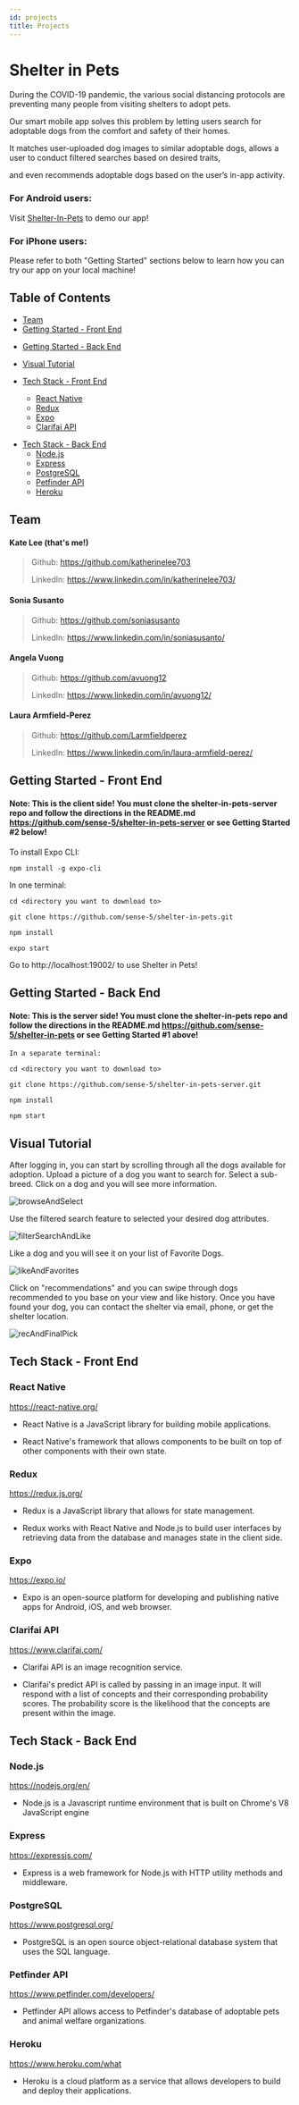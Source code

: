 ```yaml
---
id: projects
title: Projects
---
```


# Shelter in Pets

During the COVID-19 pandemic, the various social distancing protocols are preventing many people from visiting shelters to adopt pets.

Our smart mobile app solves this problem by letting users search for adoptable dogs from the comfort and safety of their homes.

It matches user-uploaded dog images to similar adoptable dogs, allows a user to conduct filtered searches based on desired traits,

and even recommends adoptable dogs based on the user’s in-app activity.

### For Android users:

Visit [Shelter-In-Pets](https://expo.io/@shelterinpets/ShelterInPets?release-channel=prod) to demo our app!

### For iPhone users:

Please refer to both "Getting Started" sections below to learn how you can try our app on your local machine!

## Table of Contents

- [Team](#Team)
- [Getting Started - Front End](#Getting-Started)

* [Getting Started - Back End](#Getting-Started)

- [Visual Tutorial](#Visual-Tutorial)

- [Tech Stack - Front End](#Tech-Stack---Front-End)
  - [React Native](#React-Native)
  - [Redux](#Redux)
  - [Expo](#Expo)
  - [Clarifai API](#Clarifai-API)

* [Tech Stack - Back End](#Tech-Stack---Back-End)
  - [Node.js](#Node.js)
  - [Express](#Express)
  - [PostgreSQL](#PostgreSQL)
  - [Petfinder API](#Petfinder-API)
  - [Heroku](#Heroku)

## Team

#### Kate Lee (that's me!)

> Github: https://github.com/katherinelee703
>
> LinkedIn: https://www.linkedin.com/in/katherinelee703/

#### Sonia Susanto

> Github: https://github.com/soniasusanto
>
> LinkedIn: https://www.linkedin.com/in/soniasusanto/

#### Angela Vuong

> Github: https://github.com/avuong12
>
> LinkedIn: https://www.linkedin.com/in/avuong12/

#### Laura Armfield-Perez

> Github: https://github.com/Larmfieldperez
>
> LinkedIn: https://www.linkedin.com/in/laura-armfield-perez/

## Getting Started - Front End

#### Note: This is the client side! You must clone the shelter-in-pets-server repo and follow the directions in the README.md https://github.com/sense-5/shelter-in-pets-server or see Getting Started #2 below!

To install Expo CLI:

```
npm install -g expo-cli
```

In one terminal:

```
cd <directory you want to download to>

git clone https://github.com/sense-5/shelter-in-pets.git

npm install

expo start
```

Go to http://localhost:19002/ to use Shelter in Pets!

## Getting Started - Back End

#### Note: This is the server side! You must clone the shelter-in-pets repo and follow the directions in the README.md https://github.com/sense-5/shelter-in-pets or see Getting Started #1 above!

```
In a separate terminal:

cd <directory you want to download to>

git clone https://github.com/sense-5/shelter-in-pets-server.git

npm install

npm start
```

## Visual Tutorial

After logging in, you can start by scrolling through all the dogs available for adoption. Upload a picture of a dog you want to search for. Select a sub-breed. Click on a dog and you will see more information.

![browseAndSelect](./assets/browseAndSelect.gif)

Use the filtered search feature to selected your desired dog attributes.

![filterSearchAndLike](./assets/filterSearchAndLike.gif)

Like a dog and you will see it on your list of Favorite Dogs.

![likeAndFavorites](./assets/likeAndFavorites.gif)

Click on "recommendations" and you can swipe through dogs recommended to you base on your view and like history. Once you have found your dog, you can contact the shelter via email, phone, or get the shelter location.

![recAndFinalPick](./assets/recAndFinalPick.gif)

## Tech Stack - Front End

### React Native

https://react-native.org/

- React Native is a JavaScript library for building mobile applications.

- React Native's framework that allows components to be built on top of other components with their own state.

### Redux

https://redux.js.org/

- Redux is a JavaScript library that allows for state management.

- Redux works with React Native and Node.js to build user interfaces by retrieving data from the database and manages state in the client side.

### Expo

https://expo.io/

- Expo is an open-source platform for developing and publishing native apps for Android, iOS, and web browser.

### Clarifai API

https://www.clarifai.com/

- Clarifai API is an image recognition service.

- Clarifai's predict API is called by passing in an image input. It will respond with a list of concepts and their corresponding probability scores. The probability score is the likelihood that the concepts are present within the image.

## Tech Stack - Back End

### Node.js

https://nodejs.org/en/

- Node.js is a Javascript runtime environment that is built on Chrome's V8 JavaScript engine

### Express

https://expressjs.com/

- Express is a web framework for Node.js with HTTP utility methods and middleware.

### PostgreSQL

https://www.postgresql.org/

- PostgreSQL is an open source object-relational database system that uses the SQL language.

### Petfinder API

https://www.petfinder.com/developers/

- Petfinder API allows access to Petfinder's database of adoptable pets and animal welfare organizations.

### Heroku

https://www.heroku.com/what

- Heroku is a cloud platform as a service that allows developers to build and deploy their applications.
